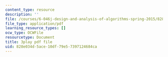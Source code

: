 ```yaml
---
content_type: resource
description: ''
file: /courses/6-046j-design-and-analysis-of-algorithms-spring-2015/828e034d5ace10df79e57397124684ca_Tw1k46ywN6E.pdf
file_type: application/pdf
learning_resource_types: []
ocw_type: OCWFile
resourcetype: Document
title: 3play pdf file
uid: 828e034d-5ace-10df-79e5-7397124684ca
---
```

